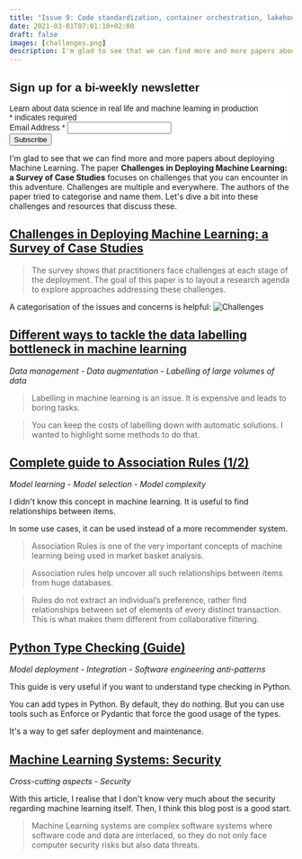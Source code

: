 ```yaml
---
title: "Issue 9: Code standardization, container orchestration, lakehouse, cats: concepts needed to productionalize machine learning models"
date: 2021-03-01T07:01:10+02:00
draft: false
images: [challenges.png] 
description: I'm glad to see that we can find more and more papers about deploying Machine Learning. Challenges are multiple and everywhere. Let's dive a bit into these challenges and resources that discuss these.
---
```


<!-- Begin Mailchimp Signup Form -->
<link href="//cdn-images.mailchimp.com/embedcode/classic-10_7.css" rel="stylesheet" type="text/css">
<style type="text/css">
	#mc_embed_signup{background:#fff; clear:left; font:14px Helvetica,Arial,sans-serif; }
	/* Add your own Mailchimp form style overrides in your site stylesheet or in this style block.
	   We recommend moving this block and the preceding CSS link to the HEAD of your HTML file. */
</style>
<div id="mc_embed_signup">
<form action="https://github.us7.list-manage.com/subscribe/post?u=2170356f90245aa31be7ff655&amp;id=aabf54b022" method="post" id="mc-embedded-subscribe-form" name="mc-embedded-subscribe-form" class="validate" target="_blank" novalidate>
    <div id="mc_embed_signup_scroll">
	<h2>Sign up for a bi-weekly newsletter</h2>
    <div>Learn about data science in real life and machine learning in production</div>
<div class="indicates-required"><span class="asterisk">*</span> indicates required</div>
<div class="mc-field-group">
	<label for="mce-EMAIL">Email Address  <span class="asterisk">*</span>
</label>
	<input type="email" value="" name="EMAIL" class="required email" id="mce-EMAIL">
</div>
	<div id="mce-responses" class="clear">
		<div class="response" id="mce-error-response" style="display:none"></div>
		<div class="response" id="mce-success-response" style="display:none"></div>
	</div>    <!-- real people should not fill this in and expect good things - do not remove this or risk form bot signups-->
    <div style="position: absolute; left: -5000px;" aria-hidden="true"><input type="text" name="b_2170356f90245aa31be7ff655_aabf54b022" tabindex="-1" value=""></div>
    <div class="clear"><input type="submit" value="Subscribe" name="subscribe" id="mc-embedded-subscribe" class="button"></div>
    </div>
</form>
</div>

I'm glad to see that we can find more and more papers about deploying Machine Learning. The paper **Challenges in Deploying Machine Learning: a Survey of Case Studies** focuses on challenges that you can encounter in this adventure. Challenges are multiple and everywhere. The authors of the paper tried to categorise and name them. Let's dive a bit into these challenges and resources that discuss these.

## [Challenges in Deploying Machine Learning: a Survey of Case Studies](https://arxiv.org/pdf/2011.09926.pdf)

> The survey shows that practitioners face challenges at each stage of the deployment. The goal of this paper is to layout a research agenda to explore approaches addressing these challenges.

A categorisation of the issues and concerns is helpful:
![Challenges](/challenges.png)

## [Different ways to tackle the data labelling bottleneck in machine learning](https://mlinreallife.github.io/posts/data_labelling/)

*Data management - Data augmentation - Labelling of large volumes of data*

> Labelling in machine learning is an issue. It is expensive and leads to boring tasks.

> You can keep the costs of labelling down with automatic solutions. I wanted to highlight some methods to do that.

## [Complete guide to Association Rules (1/2)](https://towardsdatascience.com/association-rules-2-aa9a77241654)

*Model learning - Model selection - Model complexity*

I didn't know this concept in machine learning. It is useful to find relationships between items.

In some use cases, it can be used instead of a more recommender system.

> Association Rules is one of the very important concepts of machine learning being used in market basket analysis.

> Association rules help uncover all such relationships between items from huge databases.

> Rules do not extract an individual’s preference, rather find relationships between set of elements of every distinct transaction. This is what makes them different from collaborative filtering.

## [Python Type Checking (Guide)](https://realpython.com/python-type-checking/)

*Model deployment - Integration - Software engineering anti-patterns*

This guide is very useful if you want to understand type checking in Python.

You can add types in Python. By default, they do nothing. But you can use tools such as Enforce or Pydantic that force the good usage of the types.

It's a way to get safer deployment and maintenance.

## [Machine Learning Systems: Security](https://sahbichaieb.com/mlsystems-security/)

*Cross-cutting aspects - Security*

With this article, I realise that I don't know very much about the security regarding machine learning itself. Then, I think this blog post is a good start.

> Machine Learning systems are complex software systems where software code and data are interlaced, so they do not only face computer security risks but also data threats. 
